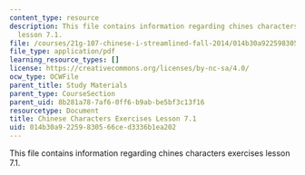 ```yaml
---
content_type: resource
description: This file contains information regarding chines characters exercises
  lesson 7.1.
file: /courses/21g-107-chinese-i-streamlined-fall-2014/014b30a92259830566ced3336b1ea202_MIT21G_107F14_L7_st1_7.1.pdf
file_type: application/pdf
learning_resource_types: []
license: https://creativecommons.org/licenses/by-nc-sa/4.0/
ocw_type: OCWFile
parent_title: Study Materials
parent_type: CourseSection
parent_uid: 8b281a78-7af6-0ff6-b9ab-be5bf3c13f16
resourcetype: Document
title: Chinese Characters Exercises Lesson 7.1
uid: 014b30a9-2259-8305-66ce-d3336b1ea202
---
```

This file contains information regarding chines characters exercises lesson 7.1.